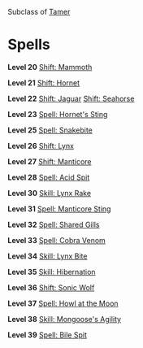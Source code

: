 <!-- TITLE: Shifter -->
<!-- SUBTITLE: Quick and lithe.  Slow and brutish.  The Shifter is whatever it needs to be to survive.  Quick to adapt, the Shifter emulates the feral creatures of Magnos as it lays into it's foes with a ferocity unseen in the other classes.  -->

Subclass of [Tamer](tamer)
# Spells
**Level 20**
[Shift: Mammoth](shift-mammoth)

**Level 21**
[Shift: Hornet](shift-hornet)

**Level 22**
[Shift: Jaguar](shift-jaguar)
[Shift: Seahorse](shift-seahorse)

**Level 23**
[Spell: Hornet's Sting](hornet's-sting)

**Level 25**
[Spell: Snakebite](snakebite)

**Level 26**
[Shift: Lynx](shift-lynx)

**Level 27**
[Shift: Manticore](shift-manticore)

**Level 28**
[Spell: Acid Spit](acid-spit)

**Level 30**
[Skill: Lynx Rake](skill-lynx-rake)

**Level 31**
[Spell: Manticore Sting](spell-manticore-sting)

**Level 32**
[Spell: Shared Gills](spell-shared-gills)

**Level 33**
[Spell: Cobra Venom](spell-cobra-venom)

**Level 34**
[Skill: Lynx Bite](skill-lynx-bite)

**Level 35**
[Skill: Hibernation](skill-hibernation)

**Level 36**
[Shift: Sonic Wolf](shift-sonic-wolf)

**Level 37**
[Spell: Howl at the Moon](spell-howl-at-the-moon)

**Level 38**
[Skill: Mongoose's Agility](skill-mongooses-agility)

**Level 39**
[Spell: Bile Spit](spell-bile-spit)